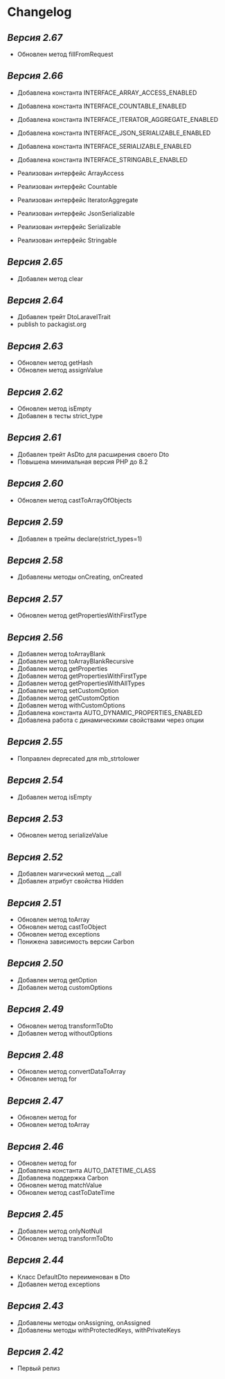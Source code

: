 # Changelog

## _Версия 2.67_

- Обновлен метод fillFromRequest

## _Версия 2.66_

- Добавлена константа INTERFACE_ARRAY_ACCESS_ENABLED
- Добавлена константа INTERFACE_COUNTABLE_ENABLED
- Добавлена константа INTERFACE_ITERATOR_AGGREGATE_ENABLED
- Добавлена константа INTERFACE_JSON_SERIALIZABLE_ENABLED
- Добавлена константа INTERFACE_SERIALIZABLE_ENABLED
- Добавлена константа INTERFACE_STRINGABLE_ENABLED

- Реализован интерфейс ArrayAccess
- Реализован интерфейс Countable
- Реализован интерфейс IteratorAggregate
- Реализован интерфейс JsonSerializable
- Реализован интерфейс Serializable
- Реализован интерфейс Stringable

## _Версия 2.65_

- Добавлен метод clear

## _Версия 2.64_

- Добавлен трейт DtoLaravelTrait
- publish to packagist.org

## _Версия 2.63_

- Обновлен метод getHash
- Обновлен метод assignValue

## _Версия 2.62_

- Обновлен метод isEmpty
- Добавлен в тесты strict_type

## _Версия 2.61_

- Добавлен трейт AsDto для расширения своего Dto
- Повышена минимальная версия PHP до 8.2

## _Версия 2.60_

- Обновлен метод castToArrayOfObjects

## _Версия 2.59_

- Добавлен в трейты declare(strict_types=1)

## _Версия 2.58_

- Добавлены методы onCreating, onCreated

## _Версия 2.57_

- Обновлен метод getPropertiesWithFirstType

## _Версия 2.56_

- Добавлен метод toArrayBlank
- Добавлен метод toArrayBlankRecursive
- Добавлен метод getProperties
- Добавлен метод getPropertiesWithFirstType
- Добавлен метод getPropertiesWithAllTypes
- Добавлен метод setCustomOption
- Добавлен метод getCustomOption
- Добавлен метод withCustomOptions
- Добавлена константа AUTO_DYNAMIC_PROPERTIES_ENABLED
- Добавлена работа с динамическими свойствами через опции

## _Версия 2.55_

- Поправлен deprecated для mb_strtolower

## _Версия 2.54_

- Добавлен метод isEmpty

## _Версия 2.53_

- Обновлен метод serializeValue

## _Версия 2.52_

- Добавлен магический метод \_\_call
- Добавлен атрибут свойства Hidden

## _Версия 2.51_

- Обновлен метод toArray
- Обновлен метод castToObject
- Обновлен метод exceptions
- Понижена зависимость версии Carbon

## _Версия 2.50_

- Добавлен метод getOption
- Добавлен метод customOptions

## _Версия 2.49_

- Обновлен метод transformToDto
- Добавлен метод withoutOptions

## _Версия 2.48_

- Обновлен метод convertDataToArray
- Обновлен метод for

## _Версия 2.47_

- Обновлен метод for
- Обновлен метод toArray

## _Версия 2.46_

- Обновлен метод for
- Добавлена константа AUTO_DATETIME_CLASS
- Добавлена поддержка Carbon
- Обновлен метод matchValue
- Обновлен метод castToDateTime

## _Версия 2.45_

- Добавлен метод onlyNotNull
- Обновлен метод transformToDto

## _Версия 2.44_

- Класс DefaultDto переименован в Dto
- Добавлен метод exceptions

## _Версия 2.43_

- Добавлены методы onAssigning, onAssigned
- Добавлены методы withProtectedKeys, withPrivateKeys

## _Версия 2.42_

- Первый релиз

